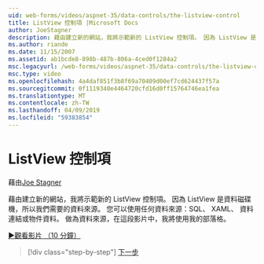 ```yaml
---
uid: web-forms/videos/aspnet-35/data-controls/the-listview-control
title: ListView 控制項 |Microsoft Docs
author: JoeStagner
description: 藉由建立新的網站，我將示範新的 ListView 控制項。 因為 ListView 是資料磁碟機，所以我們需要的資料來源。 您可以使用任何資料...
ms.author: riande
ms.date: 11/15/2007
ms.assetid: ab1bcde8-898b-487b-806a-4ced0f1284a2
msc.legacyurl: /web-forms/videos/aspnet-35/data-controls/the-listview-control
msc.type: video
ms.openlocfilehash: 4a4daf851f3b8f69a70409d00ef7cd624437f57a
ms.sourcegitcommit: 0f1119340e4464720cfd16d0ff15764746ea1fea
ms.translationtype: MT
ms.contentlocale: zh-TW
ms.lasthandoff: 04/09/2019
ms.locfileid: "59383854"
---
```

# <a name="the-listview-control"></a>ListView 控制項

藉由[Joe Stagner](https://github.com/JoeStagner)

藉由建立新的網站，我將示範新的 ListView 控制項。 因為 ListView 是資料磁碟機，所以我們需要的資料來源。 您可以使用任何資料來源：SQL、 XAML、 資料連結或物件資料。 做為資料來源，在這段影片中，我將使用我的部落格。

[&#9654;觀看影片 （10 分鐘）](https://channel9.msdn.com/Blogs/ASP-NET-Site-Videos/the-listview-control)

> [!div class="step-by-step"]
> [下一步](the-datapager-control.md)
